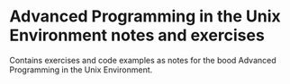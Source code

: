 # Advanced Programming in the Unix Environment notes and exercises

Contains exercises and code examples as notes for the bood Advanced Programming in the Unix Environment.
